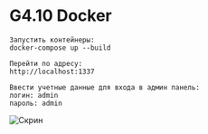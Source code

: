# G4.10 Docker
```
Запустить контейнеры:
docker-compose up --build
```
```
Перейти по адресу:
http://localhost:1337
```
```
Ввести учетные данные для входа в админ панель:
логин: admin
пароль: admin
```

![Скрин](http://joxi.ru/gmvkD9BT0ZG7G2.jpg)
